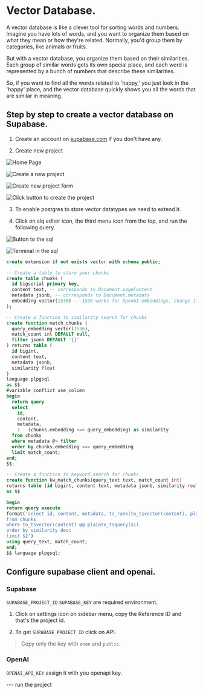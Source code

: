 # Vector Database.

A vector database is like a clever tool for sorting words and numbers. Imagine you have lots of words, and you want to organize them based on what they mean or how they're related. Normally, you'd group them by categories, like animals or fruits.

But with a vector database, you organize them based on their similarities. Each group of similar words gets its own special place, and each word is represented by a bunch of numbers that describe these similarities.

So, if you want to find all the words related to 'happy,' you just look in the 'happy' place, and the vector database quickly shows you all the words that are similar in meaning.

## Step by step to create a vector database on Supabase.

1. Create an account on [supabase.com](https://supabase.com/dashboard/sign-in?) if you don't have any.

2. Create new project

![Home Page](https://github.com/sezeranoJchrisostome/vector-database-boilerplate/tree/main/public/images/Home-page.png)

![Create a new project](https://github.com/sezeranoJchrisostome/vector-database-boilerplate/tree/main/public/images/Create-new-project.png)

![Create new project form](https://github.com/sezeranoJchrisostome/vector-database-boilerplate/tree/main/public/images/Create-project-form.png)

![Click button to create the project](https://github.com/sezeranoJchrisostome/vector-database-boilerplate/tree/main/public/images/Button-to-create.png)

3. To enable postgres to store vector datatypes we need to extend it.

4. Click on slq editor icon, the third menu icon from the top, and run the following query.

![Button to the sql](https://github.com/sezeranoJchrisostome/vector-database-boilerplate/tree/main/public/images/Button-tosql.png)

![Terminal in the sql](https://github.com/sezeranoJchrisostome/vector-database-boilerplate/tree/main/public/images/SQL-final-run.png)

```SQL
create extension if not exists vector with schema public;

-- Create a table to store your chunks
create table chunks (
  id bigserial primary key,
  content text, -- corresponds to Document.pageContent
  metadata jsonb, -- corresponds to Document.metadata
  embedding vector(1536) -- 1536 works for OpenAI embeddings, change if needed
);

-- Create a function to similarity search for chunks
create function match_chunks (
  query_embedding vector(1536),
  match_count int DEFAULT null,
  filter jsonb DEFAULT '{}'
) returns table (
  id bigint,
  content text,
  metadata jsonb,
  similarity float
)
language plpgsql
as $$
#variable_conflict use_column
begin
  return query
  select
    id,
    content,
    metadata,
    1 - (chunks.embedding <=> query_embedding) as similarity
  from chunks
  where metadata @> filter
  order by chunks.embedding <=> query_embedding
  limit match_count;
end;
$$;

-- Create a function to keyword search for chunks
create function kw_match_chunks(query_text text, match_count int)
returns table (id bigint, content text, metadata jsonb, similarity real)
as $$

begin
return query execute
format('select id, content, metadata, ts_rank(to_tsvector(content), plainto_tsquery($1)) as similarity
from chunks
where to_tsvector(content) @@ plainto_tsquery($1)
order by similarity desc
limit $2')
using query_text, match_count;
end;
$$ language plpgsql;
```

## Configure supabase client and openai.

### Supabase
`SUPABASE_PROJECT_ID` `SUPABASE_KEY` are required environment.

1. Click on settings icon on sidebar menu, copy the Reference ID and that's the project id.

2. To get `SUPABASE_PROJECT_ID` click on API.
> Copy only the key with `anon` and `public`.

### OpenAI
`OPENAI_API_KEY` assign it with you openapi key.


--- run the project


